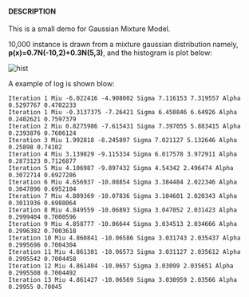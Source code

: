 #### DESCRIPTION
This is a small demo for Gaussian Mixture Model.

10,000 instance is drawn from a mixture gaussian distribution namely, __p(x)=0.7N(-10,2)+0.3N(5,3)__, and the histogram is plot below:

![hist](https://raw.github.com/Oneplus/anothermlkid/master/gmm/image/gmm_sample_hist.png)

A example of log is shown blow:
```
Iteration 1 Miu -6.022416 -4.908002 Sigma 7.116153 7.319557 Alpha 0.5297767 0.4702233 
Iteration 1 Miu -0.3137375 -7.26421 Sigma 6.450846 6.64926 Alpha 0.2402621 0.7597379 
Iteration 2 Miu 0.8275986 -7.615431 Sigma 7.397055 5.883415 Alpha 0.2393876 0.7606124 
Iteration 3 Miu 1.992818 -8.245897 Sigma 7.021127 5.132646 Alpha 0.25898 0.74102 
Iteration 4 Miu 3.139829 -9.115334 Sigma 6.017578 3.972911 Alpha 0.2873123 0.7126877 
Iteration 5 Miu 4.106987 -9.897432 Sigma 4.54342 2.496474 Alpha 0.3072714 0.6927286 
Iteration 6 Miu 4.656937 -10.08854 Sigma 3.384484 2.022346 Alpha 0.3047896 0.6952104 
Iteration 7 Miu 4.809369 -10.07836 Sigma 3.104601 2.020343 Alpha 0.3011936 0.6988064 
Iteration 8 Miu 4.849559 -10.06893 Sigma 3.047052 2.031423 Alpha 0.2999404 0.7000596 
Iteration 9 Miu 4.858777 -10.06644 Sigma 3.034513 2.034666 Alpha 0.2996382 0.7003618 
Iteration 10 Miu 4.860841 -10.06586 Sigma 3.031743 2.035437 Alpha 0.2995696 0.7004304 
Iteration 11 Miu 4.861301 -10.06573 Sigma 3.031127 2.035612 Alpha 0.2995542 0.7004458 
Iteration 12 Miu 4.861404 -10.0657 Sigma 3.03099 2.035651 Alpha 0.2995508 0.7004492 
Iteration 13 Miu 4.861427 -10.06569 Sigma 3.030959 2.03566 Alpha 0.29955 0.70045 
```
